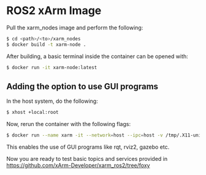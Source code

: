 # ROS2 xArm Image

Pull the xarm_nodes image and perform the following:

```sh
$ cd <path>/<to>/xarm_nodes
$ docker build -t xarm-node .
```
After building, a basic terminal inside the container can be opened with:

```sh
$ docker run -it xarm-node:latest
```
## Adding the option to use GUI programs

In the host system, do the following: 

```sh
$ xhost +local:root
```
Now, rerun the container with the following flags:

```sh
$ docker run --name xarm -it --network=host --ipc=host -v /tmp/.X11-unix/:/tmp/.X11-unix/:rw --env=DISPLAY xarm-node:latest
```

This enables the use of GUI programs like rqt, rviz2, gazebo etc.

Now you are ready to test basic topics and services provided in https://github.com/xArm-Developer/xarm_ros2/tree/foxy